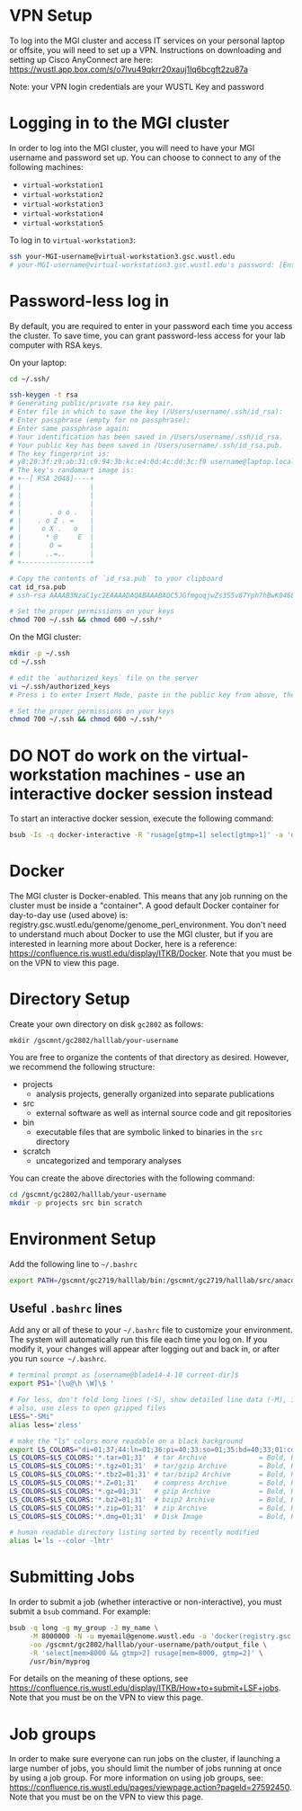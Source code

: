 # VPN Setup

To log into the MGI cluster and access IT services on your personal laptop or offsite, you will need to set up a VPN. Instructions on downloading and setting up Cisco AnyConnect are here: https://wustl.app.box.com/s/o7lvu49qkrr20xauj1lq6bcgft2zu87a

Note: your VPN login credentials are your WUSTL Key and password

# Logging in to the MGI cluster

In order to log into the MGI cluster, you will need to have your MGI username and password set up. You can choose to connect to any of the following machines:
  * `virtual-workstation1`
  * `virtual-workstation2`
  * `virtual-workstation3`
  * `virtual-workstation4`
  * `virtual-workstation5`

To log in to `virtual-workstation3`:
```bash
ssh your-MGI-username@virtual-workstation3.gsc.wustl.edu
# your-MGI-username@virtual-workstation3.gsc.wustl.edu's password: [Enter your MGI password]
```

# Password-less log in
By default, you are required to enter in your password each time you access the cluster.
To save time, you can grant password-less access for your lab computer with RSA keys.

On your laptop:
```bash
cd ~/.ssh/

ssh-keygen -t rsa
# Generating public/private rsa key pair.
# Enter file in which to save the key (/Users/username/.ssh/id_rsa):
# Enter passphrase (empty for no passphrase):
# Enter same passphrase again:
# Your identification has been saved in /Users/username/.ssh/id_rsa.
# Your public key has been saved in /Users/username/.ssh/id_rsa.pub.
# The key fingerprint is:
# y8:20:3f:z9:ab:31:c9:94:3b:kc:e4:0d:4c:dd:3c:f9 username@laptop.local
# The key's randomart image is:
# +--[ RSA 2048]----+
# |                 |
# |                 |
# |                 |
# |       . o o .   |
# |    . o Z . =    |
# |     o X .   o   |
# |      * @     E  |
# |       O =       |
# |      ..=..      |
# +-----------------+

# Copy the contents of `id_rsa.pub` to your clipboard
cat id_rsa.pub
# ssh-rsa AAAAB3NzaC1yc2EAAAADAQABAAABAQC5JGfmgoqjwZs3S5v87Yph7hBwK046EPdAlJ4nxqUDT21kRSfrtdLvezhugg68CGjODCG91V9ABAQC5JGfmgoqjwZs3S5v87Yph7hBwKTx5Nok2tNoJUoMNSCyloNhtQGKFAugexhvcdz57wGzsWzmZGaxPZeLpUxcTWn3MljROT8oU52wUBcfTMSJQfCerqmw+DFVoSkSlO/mhP7tmZxzAL0baRKSZHhEf2vhMfJxLABhUFjeCyWp7MWzEQd+NZ4I1F8AcoxYepM1FaykreCEWC72fcQz9iz226dOrnsaNxj0dOC1sAY5ysSAkyD username@laptop.local

# Set the proper permissions on your keys
chmod 700 ~/.ssh && chmod 600 ~/.ssh/*
```

On the MGI cluster:
```bash
mkdir -p ~/.ssh
cd ~/.ssh

# edit the `authorized_keys` file on the server
vi ~/.ssh/authorized_keys
# Press i to enter Insert Mode, paste in the public key from above, then save and exit the file by pressing ESC followed by ZZ

# Set the proper permissions on your keys
chmod 700 ~/.ssh && chmod 600 ~/.ssh/*
```

# DO NOT do work on the virtual-workstation machines - use an interactive docker session instead

To start an interactive docker session, execute the following command:
```bash
bsub -Is -q docker-interactive -R 'rusage[gtmp=1] select[gtmp>1]' -a 'docker(registry.gsc.wustl.edu/genome/genome_perl_environment)'  /bin/bash -l
```

# Docker

The MGI cluster is Docker-enabled. This means that any job running on the cluster must be inside a "container". A good default Docker container for day-to-day use (used above) is: registry.gsc.wustl.edu/genome/genome_perl_environment.
You don't need to understand much about Docker to use the MGI cluster, but if you are interested in learning more about Docker, here is a reference: https://confluence.ris.wustl.edu/display/ITKB/Docker. Note that you must be on the VPN to view this page.

# Directory Setup
Create your own directory on disk `gc2802` as follows:
```
mkdir /gscmnt/gc2802/halllab/your-username
```

You are free to organize the contents of that directory as desired. However, we
recommend the following structure:

- projects
  - analysis projects, generally organized into separate publications
- src
  - external software as well as internal source code and git repositories
- bin
  - executable files that are symbolic linked to binaries in the `src` directory
- scratch
  - uncategorized and temporary analyses

You can create the above directories with the following command:
```bash
cd /gscmnt/gc2802/halllab/your-username
mkdir -p projects src bin scratch
```

# Environment Setup
Add the following line to `~/.bashrc`

```bash
export PATH=/gscmnt/gc2719/halllab/bin:/gscmnt/gc2719/halllab/src/anaconda-2.0.1/bin:$PATH
```

## Useful `.bashrc` lines

Add any or all of these to your `~/.bashrc` file to customize your environment.
The system will automatically run this file each time you log on. If you modify it,
your changes will appear after logging out and back in, or after you run `source ~/.bashrc`.

```bash
# terminal prompt as [username@blade14-4-10 current-dir]$
export PS1='[\u@\h \W]\$ '

# For less, don't fold long lines (-S), show detailed line data (-M), ignore case when searching (-i)
# also, use zless to open gzipped files
LESS="-SMi"
alias less='zless'

# make the "ls" colors more readable on a black background
export LS_COLORS="di=01;37;44:ln=01;36:pi=40;33:so=01;35:bd=40;33;01:cd=40;33;01:or=01;05;37;41:mi=01;05;37;41:ex=01;32"
LS_COLORS=$LS_COLORS:'*.tar=01;31'  # tar Archive             = Bold, Red
LS_COLORS=$LS_COLORS:'*.tgz=01;31'  # tar/gzip Archive        = Bold, Red
LS_COLORS=$LS_COLORS:'*.tbz2=01;31' # tar/bzip2 Archive       = Bold, Red
LS_COLORS=$LS_COLORS:'*.Z=01;31'    # compress Archive        = Bold, Red
LS_COLORS=$LS_COLORS:'*.gz=01;31'   # gzip Archive            = Bold, Red
LS_COLORS=$LS_COLORS:'*.bz2=01;31'  # bzip2 Archive           = Bold, Red
LS_COLORS=$LS_COLORS:'*.zip=01;31'  # zip Archive             = Bold, Red
LS_COLORS=$LS_COLORS:'*.dmg=01;31'  # Disk Image              = Bold, Red

# human readable directory listing sorted by recently modified
alias l='ls --color -lhtr'
```

# Submitting Jobs
In order to submit a job (whether interactive or non-interactive), you must submit a `bsub` command. For example:
```bash
bsub -q long -g my_group -J my_name \
     -M 8000000 -N -u myemail@genome.wustl.edu -a 'docker(registry.gsc.wustl.edu/genome/genome_perl_environment)' \
     -oo /gscmnt/gc2802/halllab/your-username/path/output_file \
     -R 'select[mem>8000 && gtmp>2] rusage[mem=8000, gtmp=2]' \
     /usr/bin/myprog
```
For details on the meaning of these options, see https://confluence.ris.wustl.edu/display/ITKB/How+to+submit+LSF+jobs. Note that you must be on the VPN to view this page.

# Job groups
In order to make sure everyone can run jobs on the cluster, if launching a large number of jobs, you should limit the number of jobs running at once by using a job group. For more information on using job groups, see: https://confluence.ris.wustl.edu/pages/viewpage.action?pageId=27592450. Note that you must be on the VPN to view this page.
